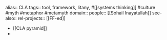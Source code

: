 alias:: CLA
tags:: tool, framework, litany, #[[systems thinking]] #culture #myth #metaphor #metamyth
domain::
people:: [[Sohail Inayatullah]]
see-also::
rel-projects:: [[FF-ed]]


- [[CLA pyramid]]
-
